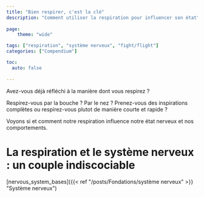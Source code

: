 ```yaml
---
title: "Bien respirer, c'est la clé"
description: "Comment utiliser la respiration pour influencer son état"
    
page:
    theme: "wide"

tags: ["respiration", "système nerveux", "fight/flight"]
categories: ["Compendium"]

toc:
  auto: false
  
---
```


Avez-vous déjà réfléchi à la manière dont vous respirez ? 

Respirez-vous par la bouche ? Par le nez ? Prenez-vous des inspirations complètes ou respirez-vous plutot de manière courte et rapide ?

Voyons si et comment notre respiration influence notre état nerveux et nos comportements. 

# La respiration et le système nerveux : un couple indiscociable

[nervous_system_bases]({{< ref "/posts/Fondations/système nerveux" >}} "Système nerveux")

